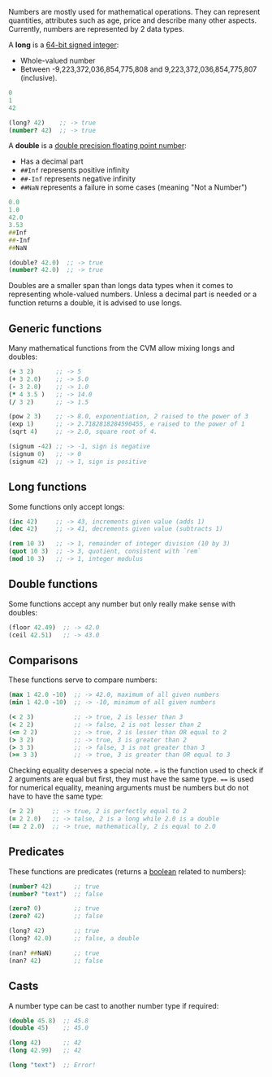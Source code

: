 Numbers are mostly used for mathematical operations. They can represent quantities, attributes such as age, price and describe many other aspects.
Currently, numbers are represented by 2 data types.

A **long** is a [64-bit signed integer](https://en.wikipedia.org/wiki/Integer_(computer_science)):
- Whole-valued number
- Between -9,223,372,036,854,775,808 and 9,223,372,036,854,775,807 (inclusive).

```clojure
0
1
42

(long? 42)    ;; -> true
(number? 42)  ;; -> true
```

A **double** is a [double precision floating point number](https://en.wikipedia.org/wiki/Double-precision_floating-point_format):
- Has a decimal part
- `##Inf` represents positive infinity
- `##-Inf` represents negative infinity
- `##NaN` represents a failure in some cases (meaning "Not a Number")

```clojure
0.0
1.0
42.0
3.53
##Inf
##-Inf
##NaN

(double? 42.0)  ;; -> true
(number? 42.0)  ;; -> true
```

Doubles are a smaller span than longs data types when it comes to representing whole-valued numbers. Unless a decimal part is needed or a function returns a double, it is advised to use longs.


## Generic functions

Many mathematical functions from the CVM allow mixing longs and doubles:

```clojure
(+ 3 2)      ;; -> 5
(+ 3 2.0)    ;; -> 5.0
(- 3 2.0)    ;; -> 1.0
(* 4 3.5 )   ;; -> 14.0
(/ 3 2)      ;; -> 1.5

(pow 2 3)    ;; -> 8.0, exponentiation, 2 raised to the power of 3
(exp 1)      ;; -> 2.7182818284590455, e raised to the power of 1
(sqrt 4)     ;; -> 2.0, square root of 4.

(signum -42) ;; -> -1, sign is negative
(signum 0)   ;; -> 0
(signum 42)  ;; -> 1, sign is positive
```


## Long functions

Some functions only accept longs:

```clojure
(inc 42)     ;; -> 43, increments given value (adds 1)
(dec 42)     ;; -> 41, decrements given value (subtracts 1)

(rem 10 3)   ;; -> 1, remainder of integer division (10 by 3)
(quot 10 3)  ;; -> 3, quotient, consistent with `rem`
(mod 10 3)   ;; -> 1, integer modulus
```


## Double functions

Some functions accept any number but only really make sense with doubles:

```clojure
(floor 42.49)  ;; -> 42.0
(ceil 42.51)   ;; -> 43.0
```


## Comparisons

These functions serve to compare numbers:

```clojure
(max 1 42.0 -10)  ;; -> 42.0, maximum of all given numbers
(min 1 42.0 -10)  ;; -> -10, minimum of all given numbers

(< 2 3)           ;; -> true, 2 is lesser than 3
(< 2 2)           ;; -> false, 2 is not lesser than 2
(<= 2 2)          ;; -> true, 2 is lesser than OR equal to 2
(> 3 2)           ;; -> true, 3 is greater than 2
(> 3 3)           ;; -> false, 3 is not greater than 3
(>= 3 3)          ;; -> true, 3 is greater than OR equal to 3
```

Checking equality deserves a special note. `=` is the function used to check if 2 arguments are equal but first, they must have the same type. `==` is used for numerical equality, meaning arguments must be numbers
but do not have to have the same type:

```clojure
(= 2 2)     ;; -> true, 2 is perfectly equal to 2
(= 2 2.0)   ;; -> talse, 2 is a long while 2.0 is a double
(== 2 2.0)  ;; -> true, mathematically, 2 is equal to 2.0
```


## Predicates

These functions are predicates (returns a [boolean](/cvm/data-types/boolean) related to numbers):

```clojure
(number? 42)      ;; true
(number? "text")  ;; false

(zero? 0)         ;; true
(zero? 42)        ;; false

(long? 42)        ;; true
(long? 42.0)      ;; false, a double

(nan? ##NaN)      ;; true
(nan? 42)         ;; false
```


## Casts

A number type can be cast to another number type if required:

```clojure
(double 45.8)  ;; 45.8
(double 45)    ;; 45.0

(long 42)      ;; 42
(long 42.99)   ;; 42

(long "text")  ;; Error!
```
